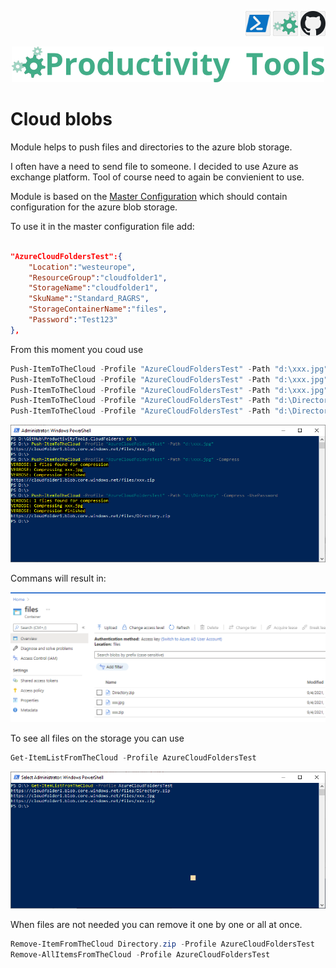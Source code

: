 <!--Category:PowerShell--> 
 <p align="right">
    <a href="https://www.powershellgallery.com/packages/ProductivityTools.CloudItems/"><img src="Images/Header/Powershell_border_40px.png" /></a>
    <a href="http://productivitytools.tech/cloud-blobs/"><img src="Images/Header/ProductivityTools_green_40px_2.png" /><a> 
    <a href="https://github.com/pwujczyk/ProductivityTools.CloudBlobs"><img src="Images/Header/Github_border_40px.png" /></a>
</p>
<p align="center">
    <a href="http://http://productivitytools.tech/">
        <img src="Images/Header/LogoTitle_green_500px.png" />
    </a>
</p>


# Cloud blobs

Module helps to push files and directories to the azure blob storage.
<!--more-->

I often have a need to send file to someone. I decided to use Azure as exchange platform. Tool of course need to again be convienient to use.

Module is based on the [Master Configuration](https://github.com/pwujczyk/ProductivityTools.MasterConfiguration.Cmdlet) which should contain configuration for the azure blob storage.

To use it in the master configuration file add:

```json
  
"AzureCloudFoldersTest":{
    "Location":"westeurope",
    "ResourceGroup":"cloudfolder1",
    "StorageName":"cloudfolder1",
    "SkuName":"Standard_RAGRS",
    "StorageContainerName":"files",
    "Password":"Test123"
},
```
From this moment you coud use 

```powershell
Push-ItemToTheCloud -Profile "AzureCloudFoldersTest" -Path "d:\xxx.jpg" 
Push-ItemToTheCloud -Profile "AzureCloudFoldersTest" -Path "d:\xxx.jpg" -Compress
Push-ItemToTheCloud -Profile "AzureCloudFoldersTest" -Path "d:\xxx.jpg" -Compress -UsePassword 
Push-ItemToTheCloud -Profile "AzureCloudFoldersTest" -Path "d:\Directory" -Compress 
Push-ItemToTheCloud -Profile "AzureCloudFoldersTest" -Path "d:\Directory" -Compress -UsePassword 
```

![Example](Images/PushItemsExample.png)

Commans will result in:

![Example](Images/ExampleResult.png)

To see all files on the storage you can use

```powershell
Get-ItemListFromTheCloud -Profile AzureCloudFoldersTest
```
![Example](Images/List.png)

When files are not needed you can remove it one by one or all at once.

```powershell
Remove-ItemFromTheCloud Directory.zip -Profile AzureCloudFoldersTest
Remove-AllItemsFromTheCloud -Profile AzureCloudFoldersTest

```